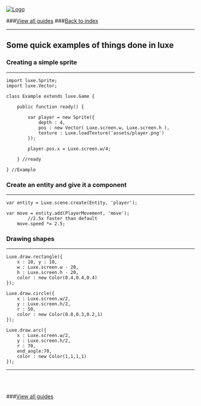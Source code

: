 
[![Logo](http://luxeengine.com/images/logo.png)](index.html)

###[View all guides](guide.html)
###[Back to index](index.html)

----

## Some quick examples of things done in luxe

### Creating a simple sprite
---

    import luxe.Sprite;
    import luxe.Vector;

    class Example extends luxe.Game {

        public function ready() {

            var player = new Sprite({
                depth : 4,
                pos : new Vector( Luxe.screen.w, Luxe.screen.h ),
                texture : Luxe.loadTexture('assets/player.png')
            });

            player.pos.x = Luxe.screen.w/4;

        } //ready
        
    } //Example


### Create an entity and give it a component
---

    var entity = Luxe.scene.create(Entity, 'player');

    var move = entity.add(PlayerMovement, 'move');
            //2.5x faster than default
        move.speed *= 2.5;


### Drawing shapes 
---

    Luxe.draw.rectangle({
        x : 10, y : 10,
        w : Luxe.screen.w - 20, 
        h : Luxe.screen.h - 20,
        color : new Color(0.4,0.4,0.4)
    });

    Luxe.draw.circle({
        x : Luxe.screen.w/2,
        y : Luxe.screen.h/2,
        r : 50,
        color : new Color(0.8,0.3,0.2,1)
    }); 

    Luxe.draw.arc({
        x : Luxe.screen.w/2,
        y : Luxe.screen.h/2,
        r : 70,
        end_angle:70,
        color : new Color(1,1,1,1)
    });

---

&nbsp;   
&nbsp;   

###[View all guides](guide.html)

&nbsp;   
&nbsp;   
&nbsp;   
&nbsp;   